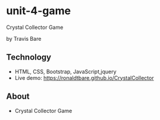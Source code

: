 # unit-4-game
Crystal Collector Game 

by Travis Bare

## Technology
* HTML, CSS, Bootstrap, JavaScript,jquery
* Live demo: https://ronaldtbare.github.io/CrystalCollector

## About
* Crystal Collector Game
